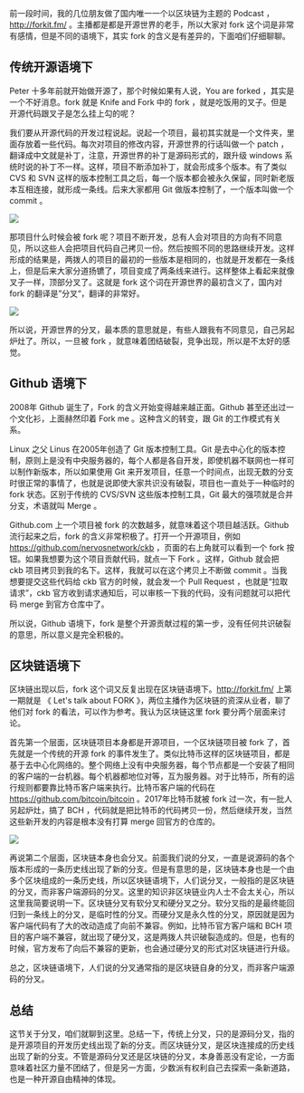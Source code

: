 前一段时间，我的几位朋友做了国内唯一一个以区块链为主题的 Podcast ， http://forkit.fm/ 。主播都是都是开源世界的老手，所以大家对 fork 这个词是非常有感情，但是不同的语境下，其实 fork 的含义是有差异的，下面咱们仔细聊聊。

## 传统开源语境下

Peter 十多年前就开始做开源了，那个时候如果有人说，You are forked ，其实是一个不好消息。fork 就是 Knife and Fork 中的 fork ，就是吃饭用的叉子。但是开源代码跟叉子是怎么挂上勾的呢？

我们要从开源代码的开发过程说起。说起一个项目，最初其实就是一个文件夹，里面存放着一些代码。每次对项目的修改内容，开源世界的行话叫做一个 patch ，翻译成中文就是补丁，注意，开源世界的补丁是源码形式的，跟升级 windows 系统时说的补丁不一样。这样，项目不断添加补丁，就会形成多个版本。有了类似 CVS 和 SVN 这样的版本控制工具之后，每一个版本都会被永久保留，同时新老版本互相连接，就形成一条线。后来大家都用 Git 做版本控制了，一个版本叫做一个 commit 。

![](https://img.haoqicat.com/2018120201.jpg)

那项目什么时候会被 fork 呢？项目不断开发，总有人会对项目的方向有不同意见，所以这些人会把项目代码自己拷贝一份。然后按照不同的思路继续开发。这样形成的结果是，两拨人的项目的最初的一些版本是相同的，也就是开发都在一条线上，但是后来大家分道扬镳了，项目变成了两条线来进行。这样整体上看起来就像叉子一样，顶部分叉了。这就是 fork 这个词在开源世界的最初含义了，国内对 fork 的翻译是”分叉“，翻译的非常好。

![](https://img.haoqicat.com/2018120202.jpg)

所以说，开源世界的分叉，最本质的意思就是，有些人跟我有不同意见，自己另起炉灶了。所以，一旦被 fork ，就意味着团结破裂，竞争出现，所以是不太好的感觉。

## Github 语境下

2008年 Github 诞生了，Fork 的含义开始变得越来越正面。Github 甚至还出过一个文化衫，上面赫然印着 Fork me 。这种含义的转变，跟 Git 的工作模式有关系。

Linux 之父 Linus 在2005年创造了 Git 版本控制工具。Git 是去中心化的版本控制，原则上是没有中央服务器的，每个人都是各自开发，即使机器不联网也一样可以制作新版本，所以如果使用 Git 来开发项目，任意一个时间点，出现无数的分支时很正常的事情了，也就是说即使大家共识没有破裂，项目也一直处于一种临时的 fork 状态。区别于传统的 CVS/SVN 这些版本控制工具，Git 最大的强项就是合并分支，术语就叫 Merge 。

Github.com 上一个项目被 fork 的次数越多，就意味着这个项目越活跃。Github 流行起来之后，fork 的含义非常积极了。打开一个开源项目，例如 https://github.com/nervosnetwork/ckb ，页面的右上角就可以看到一个 fork 按钮。如果我想要为这个项目贡献代码，就点一下 Fork 。这样，Github 就会把 ckb 项目拷贝到我的名下。这样，我就可以在这个拷贝上不断做 commit 。当我想要提交这些代码给 ckb 官方的时候，就会发一个 Pull Request ，也就是“拉取请求”，ckb 官方收到请求通知后，可以审核一下我的代码，没有问题就可以把代码 merge 到官方仓库中了。

所以说，Github 语境下，fork 是整个开源贡献过程的第一步，没有任何共识破裂的意思，所以意义是完全积极的。

## 区块链语境下

区块链出现以后，fork 这个词又反复出现在区块链语境下。http://forkit.fm/ 上第一期就是 《 Let's talk about FORK 》，两位主播作为区块链的资深从业者，聊了他们对 fork 的看法，可以作为参考。我认为区块链这里 fork 要分两个层面来讨论。

首先第一个层面，区块链项目本身都是开源项目，一个区块链项目被 fork 了，首先就是一个传统的开源 fork 的事件发生了。类似比特币这样的区块链项目，都是基于去中心化网络的。整个网络上没有中央服务器，每个节点都是一个安装了相同的客户端的一台机器。每个机器都地位对等，互为服务器。对于比特币，所有的运行规则都要靠比特币客户端来执行。比特币客户端的代码在 https://github.com/bitcoin/bitcoin 。2017年比特币就被 fork 过一次，有一批人另起炉灶，搞了 BCH ，代码就是把比特币的代码拷贝一份，然后继续开发，当然这些新开发的内容是根本没有打算 merge 回官方的仓库的。

![](https://img.haoqicat.com/2018120203.jpg)

再说第二个层面，区块链本身也会分叉。前面我们说的分叉，一直是说源码的各个版本形成的一条历史线出现了新的分支。但是有意思的是，区块链本身也是一个由多个区块组成的一条历史线，所以区块链语境下，人们说分叉，一般指的是区块链的分叉，而非客户端源码的分叉。这里的知识非区块链业内人士不会太关心，所以这里我简要说明一下。区块链分叉有软分叉和硬分叉之分。软分叉指的是最终能回归到一条线上的分叉，是临时性的分叉。而硬分叉是永久性的分叉，原因就是因为客户端代码有了大的改动造成了向前不兼容。例如，比特币官方客户端和 BCH 项目的客户端不兼容，就出现了硬分叉，这是两拨人共识破裂造成的。但是，也有的时候，官方发布了向后不兼容的更新，也会通过硬分叉的形式对区块链进行升级。

总之，区块链语境下，人们说的分叉通常指的是区块链自身的分叉，而非客户端源码的分叉。

## 总结

这节关于分叉，咱们就聊到这里。总结一下，传统上分叉，只的是源码分叉，指的是开源项目的开发历史线出现了新的分支。而区块链分叉，是区块连接成的历史线出现了新的分支。不管是源码分叉还是区块链的分叉，本身善恶没有定论，一方面意味着社区力量不团结了，但是另一方面，少数派有权利自己去探索一条新道路，也是一种开源自由精神的体现。
